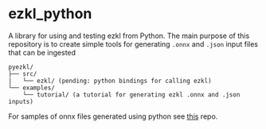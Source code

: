 # ezkl_python
A library for using and testing ezkl from Python. The main purpose of this repository is to create simple tools for generating `.onnx` and `.json` input files that can be ingested 


```
pyezkl/
├── src/
|   └── ezkl/ (pending: python bindings for calling ezkl)
└── examples/
    └── tutorial/ (a tutorial for generating ezkl .onnx and .json inputs)
```

For samples of onnx files generated using python see [this](https://github.com/zkonduit/onnx-examples) repo. 


